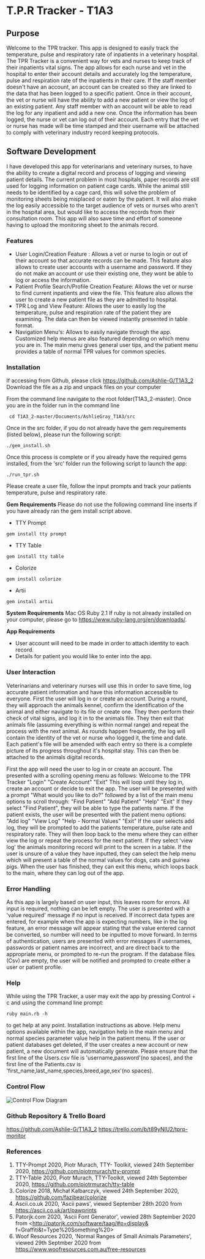 # T.P.R Tracker - T1A3
## Purpose
Welcome to the TPR tracker. This app is designed to easily track the temperature, pulse and respiratory rate of inpatients in a veterinary hospital.
The TPR Tracker is a convenient way for vets and nurses to keep track of their inpatients vital signs. The app allows for each nurse and vet in the hospital to enter their account details and accurately log the temperature, pulse and respiration rate of the inpatients in their care. If the staff member doesn't have an account, an account can be created so they are linked to the data that has been logged to a specific patient. Once in their account, the vet or nurse will have the ability to add a new patient or view the log of an existing patient. Any staff member with an account will be able to read the log for any inpatient and add a new one. Once the information has been logged, the nurse or vet can log out of their account. Each entry that the vet or nurse has made will be time stamped and their username will be attached to comply with veterinary industry record keeping protocols.

## Software Development
I have developed this app for veterinarians and veterinary nurses, to have the ability to create a digital record and process of logging and viewing patient details. The current problem in most hospitals, paper records are still used for logging information on patient cage cards. While the animal still needs to be identified by a cage card, this will solve the problem of monitoring sheets being misplaced or eaten by the patient. It will also make the log easily accessible to the target audience of vets or nurses who aren't in the hospital area, but would like to access the records from their consultation room. This app will also save time and effort of someone having to upload the monitoring sheet to the animals record.

### Features
- User Login/Creation Feature : Allows a vet or nurse to login or out of their account so that accurate records can be made.    This feature also allows to create user accounts with a username and password. If they do not make an account or use their existing one, they wont be able to log or access the information.
- Patient Profile Search/Profile Creation Feature: Allows the vet or nurse to find current inpatients and view the file. This feature also allows the user to create a new patient file as they are admitted to hospital.
- TPR Log and View Feature: Allows the user to easily log the temperature, pulse and respiration rate of the patient they are examining. The data can then be viewed instantly presented in table format.
- Navigation Menu's: Allows to easily navigate through the app. Customized help menus are also featured depending on which menu you are in. The main menu gives general user tips, and the patient menu provides a table of normal TPR values for common species.


### Installation
If accessing from Github, please click https://github.com/Ashlie-G/T1A3_2
Download the file as a zip and unpack files on your computer

From the command line navigate to the root folder(T1A3_2-master).
Once you are in the folder run in the command line 

``` cd T1A3_2-master/Documents/AshlieGray_T1A3/src``` 

Once in the src folder, if you do not already have the gem requirements (listed below), please run the following script:

```./gem_install.sh```

Once this process is complete or if you already have the required gems installed, from the 'src' folder run the following script to launch the app:

```./run_tpr.sh```

Please create a user file, follow the input prompts and track your patients temperature, pulse and respiratory rate.

**Gem Requirements**
Please do not use the following command line inserts if you have already ran the gem install script above.
 - TTY Prompt

 ```gem install tty prompt```

 - TTY Table

 ```gem install tty table```

 - Colorize

 ```gem install colorize```

 - Artii

 ```gem install artii```

**System Requirements**
Mac OS
Ruby 2.1
If ruby is not already installed on your computer, please go to https://www.ruby-lang.org/en/downloads/. 

**App Requirements**
- User account will need to be made in order to attach identity to each record.
- Details for patient you would like to enter into the app.

### User Interaction

Veterinarians and veterinary nurses will use this in order to save time, log accurate patient information and have this information accessible to everyone. First the user will log in or create an account. During a round, they will approach the animals kennel, confirm the identification of the animal and either navigate to its file or create one. They then perform their check of vital signs, and log it in to the animals file. They then exit that animals file (assuming everything is within normal range) and repeat the process with the next animal. As rounds happen frequently, the log will contain the identity of the vet or nurse who logged it, the time and date. Each patient's file will be amended with each entry so there is a complete picture of its progress throughout it's hospital stay. This can then be attached to the animals digital records.

First the app will need the user to log in or create an account. The presented with a scrolling opening menu as follows:
Welcome to the TPR Tracker
"Login"
"Create Account"
"Exit"
This will loop until they log in, create an account or decide to exit the app.
The user will be presented with a prompt "What would you like to do?" followed by a list of the main menu options to scroll through:
"Find Patient"
"Add Patient"
"Help"
"Exit"
If they select "Find Patient", they will be able to type the patients name. If the patient exists, the user will be presented with the patient menu options:
"Add log"
"View Log"
"Help - Normal Values"
"Exit" 
If the user selects add log, they will be prompted to add the patients temperature, pulse rate and respiratory rate. They will then loop back to the menu where they can either view the log or repeat the process for the next patient.
If they select 'view log' the animals monitoring record will print to the screen in a table. 
If the user is unsure of a value they have inputted, they can select the help menu which will present a table of the normal values for dogs, cats and guinea pigs.
When the user has finished, they can exit this menu, which loops back to the main, where they can log out of the app.

### Error Handling

As this app is largely based on user input, this leaves room for errors.
All input is required, nothing can be left empty. The user is presented with a 'value required' message if no input is received.
If incorrect data types are entered, for example when the app is expecting numbers, like in the log feature, an error message will appear stating that the value entered cannot be converted, so number will need to be inputted to move forward.
In terms of authentication, users are presented with error messages if usernames, passwords or patient names are incorrect, and are direct back to the appropriate menu, or prompted to re-run the program.
If the database files (Csv) are empty, the user will be notified and prompted to create either a user or patient profile.

### Help
While using the TPR Tracker, a user may exit the app by pressing Control + c and using the command line prompt:

```ruby main.rb -h```

to get help at any point.
Installation instructions as above.
Help menu options available within the app, navigation help in the main menu and normal species parameter value help in the patient menu.
If the user or patient databases get deleted, if the user creates a new account or new patient, a new document will automatically generate.
Please ensure that the first line of the Users.csv file is 'username,password'(no spaces), and the first line of the Patients.csv is 'first_name,last_name,species,breed,age,sex'(no spaces).

### Control Flow
![Control Flow Diagram](docs/controlflowfinal.png)

### Github Repository & Trello Board
https://github.com/Ashlie-G/T1A3_2
https://trello.com/b/t89yNIU2/tprp-monitor


### References
1. TTY-Prompt 2020, Piotr Murach, TTY- Toolkit, viewed 24th September 2020, <https://github.com/piotrmurach/tty-prompt>
2. TTY-Table 2020, Piotr Murach, TTY-Toolkit, viewed 24th September 2020, <https://github.com/piotrmurach/tty-table>
3. Colorize 2018, Michał Kalbarczyk, viewed 24th September 2020, <https://github.com/fazibear/colorize>
4. Ascii.co.uk 2020, 'Ascii paws', viewed September 28th 2020 from <https://ascii.co.uk/art/pawprints>
5. Patorjk.com 2020, 'Ascii Font Generator', vewied 28th September 2020 from <http://patorjk.com/software/taag/#p=display&      f=Graffiti&t=Type%20Something%20>
6. Woof Resources 2020, 'Normal Ranges of Small Animals Parameters', viewed 29th Septmber 2020 from <https://www.woofresources.com.au/free-resources>



